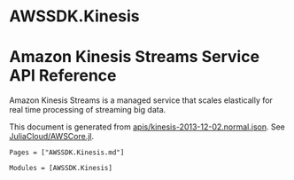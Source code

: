 # AWSSDK.Kinesis

# Amazon Kinesis Streams Service API Reference

Amazon Kinesis Streams is a managed service that scales elastically for real time processing of streaming big data.

This document is generated from
[apis/kinesis-2013-12-02.normal.json](https://github.com/aws/aws-sdk-js/blob/master/apis/kinesis-2013-12-02.normal.json).
See [JuliaCloud/AWSCore.jl](https://github.com/JuliaCloud/AWSCore.jl).

```@index
Pages = ["AWSSDK.Kinesis.md"]
```

```@autodocs
Modules = [AWSSDK.Kinesis]
```
